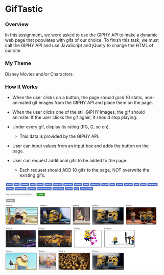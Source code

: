 # GifTastic

### Overview
 
In this assignment, we were asked to use the GIPHY API to make a dynamic web page that populates with gifs of our choice. To finish this task, we must call the GIPHY API and use JavaScript and jQuery to change the HTML of our site.

### My Theme

Disney Movies and/or Characters.

### How It Works

* When the user clicks on a button, the page should grab 10 static, non-animated gif images from the GIPHY API and place them on the page.

* When the user clicks one of the still GIPHY images, the gif should animate. If the user clicks the gif again, it should stop playing.

* Under every gif, display its rating (PG, G, so on).
   * This data is provided by the GIPHY API.

* User can input values from an input box and adds the button on the page.

* User can request additional gifs to be added to the page.
   * Each request should ADD 10 gifs to the page, NOT overwrite the existing gifs.

![Game Page](/assets/images/Giphy_API.JPG)